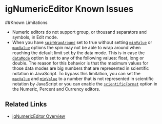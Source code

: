 ﻿<!--
|metadata|
{
    "fileName": "ignumericeditor-known-issues",
    "controlName": "igEditors",
    "tags": ["Editing","Known Issues"]
}
|metadata|
-->

# igNumericEditor Known Issues


##Known Limitations


- Numeric editors do not support group, or thousand separators and symbols, in Edit mode.
- When you have [`spinWrapAround`](%%jQueryApiUrl%%/ui.ignumericeditor#options:spinWrapAround) set to true without setting  [`minValue`](%%jQueryApiUrl%%/ui.ignumericeditor#options:minValue) or [`maxValue`](%%jQueryApiUrl%%/ui.ignumericeditor#options:maxValue) options the spin may not be able to wrap around when reaching the default limit set by the data mode. This is in case the  [`dataMode`](%%jQueryApiUrl%%/ui.ignumericeditor#options:dataMode) option is set to any of the following values: float, long or double. 
The reason for this behavior is that the maximum values for those data modes are big numbers that are represented in scientific notation in JavaScript. 
To bypass this limitation, you can set the [`maxValue`](%%jQueryApiUrl%%/ui.ignumericeditor#options:maxValue) and [`minValue`](%%jQueryApiUrl%%/ui.ignumericeditor#options:minValue) to a number that is not represented in scientific notation by JavaScript or you can enable the [`scientificFormat`](%%jQueryApiUrl%%/ui.ignumericeditor#options:scientificFormat) option in the Numeric, Percent and Currency editors. 


## Related Links
- [igNumericEditor Overview](igNumericEditor-Overview.html)
